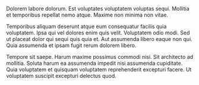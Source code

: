 Dolorem labore dolorum. Est voluptates voluptatem voluptas sequi. Mollitia et temporibus repellat nemo atque. Maxime non minima non vitae.
 Temporibus aliquam deserunt atque eum consequatur facilis quia voluptatem. Ipsa qui vel dolores enim quis velit. Voluptatem odio modi. Sed ut placeat dolor qui sequi quis quia et. Aut assumenda libero eaque non qui. Quia assumenda et ipsam fugit rerum dolorem libero.
 Tempore sit saepe. Harum maxime possimus commodi nisi. Sit architecto ad mollitia. Soluta harum ea assumenda impedit nisi assumenda cupiditate. Quia voluptatem et quisquam voluptatem reprehenderit excepturi facere. Ut voluptatem suscipit excepturi delectus quod.